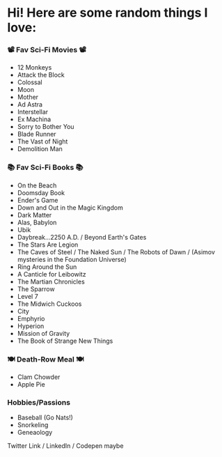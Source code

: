 # Hi! Here are some random things I love:

### 📽️ Fav Sci-Fi Movies 📽️
- 12 Monkeys
- Attack the Block
- Colossal
- Moon
- Mother
- Ad Astra
- Interstellar
- Ex Machina
- Sorry to Bother You
- Blade Runner
- The Vast of Night
- Demolition Man 


### 📚 Fav Sci-Fi Books 📚
- On the Beach
- Doomsday Book
- Ender's Game
- Down and Out in the Magic Kingdom
- Dark Matter
- Alas, Babylon
- Ubik
- Daybreak...2250 A.D. / Beyond Earth's Gates
- The Stars Are Legion
- The Caves of Steel / The Naked Sun / The Robots of Dawn / (Asimov mysteries in the Foundation Universe)
- Ring Around the Sun
- A Canticle for Leibowitz 
- The Martian Chronicles
- The Sparrow 
- Level 7
- The Midwich Cuckoos
- City
- Emphyrio
- Hyperion 
- Mission of Gravity
- The Book of Strange New Things

### 🍽️ Death-Row Meal 🍽️
- Clam Chowder
- Apple Pie


### Hobbies/Passions
- Baseball (Go Nats!)
- Snorkeling
- Geneaology 



Twitter Link / LinkedIn / Codepen maybe
